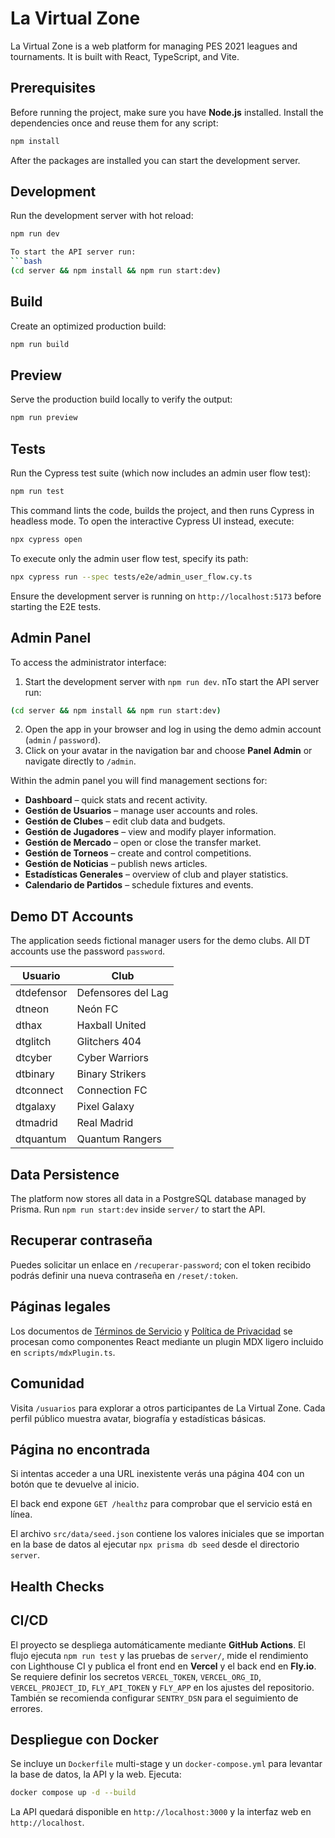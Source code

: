 # La Virtual Zone

La Virtual Zone is a web platform for managing PES 2021 leagues and tournaments. It is built with React, TypeScript, and Vite.

## Prerequisites

Before running the project, make sure you have **Node.js** installed. Install the dependencies once and reuse them for any script:

```bash
npm install
```

After the packages are installed you can start the development server.

## Development

Run the development server with hot reload:

```bash
npm run dev

To start the API server run:
```bash
(cd server && npm install && npm run start:dev)
```


## Build

Create an optimized production build:

```bash
npm run build
```

## Preview

Serve the production build locally to verify the output:

```bash
npm run preview
```

## Tests

Run the Cypress test suite (which now includes an admin user flow test):

```bash
npm run test
```

This command lints the code, builds the project, and then runs Cypress in
headless mode. To open the interactive Cypress UI instead, execute:

```bash
npx cypress open
```

To execute only the admin user flow test, specify its path:

```bash
npx cypress run --spec tests/e2e/admin_user_flow.cy.ts
```

Ensure the development server is running on `http://localhost:5173` before
starting the E2E tests.

## Admin Panel

To access the administrator interface:

1. Start the development server with `npm run dev`.
nTo start the API server run:
```bash
(cd server && npm install && npm run start:dev)
```

2. Open the app in your browser and log in using the demo admin account (`admin` / `password`).
3. Click on your avatar in the navigation bar and choose **Panel Admin** or navigate directly to `/admin`.

Within the admin panel you will find management sections for:

- **Dashboard** – quick stats and recent activity.
- **Gestión de Usuarios** – manage user accounts and roles.
- **Gestión de Clubes** – edit club data and budgets.
- **Gestión de Jugadores** – view and modify player information.
- **Gestión de Mercado** – open or close the transfer market.
- **Gestión de Torneos** – create and control competitions.
- **Gestión de Noticias** – publish news articles.
- **Estadísticas Generales** – overview of club and player statistics.
- **Calendario de Partidos** – schedule fixtures and events.

## Demo DT Accounts

The application seeds fictional manager users for the demo clubs. All DT accounts use the password `password`.

| Usuario    | Club               |
| ---------- | ------------------ |
| dtdefensor | Defensores del Lag |
| dtneon     | Neón FC            |
| dthax      | Haxball United     |
| dtglitch   | Glitchers 404      |
| dtcyber    | Cyber Warriors     |
| dtbinary   | Binary Strikers    |
| dtconnect  | Connection FC      |
| dtgalaxy   | Pixel Galaxy       |
| dtmadrid   | Real Madrid        |
| dtquantum  | Quantum Rangers    |

## Data Persistence

The platform now stores all data in a PostgreSQL database managed by Prisma. Run `npm run start:dev` inside `server/` to start the API.

## Recuperar contraseña

Puedes solicitar un enlace en `/recuperar-password`; con el token recibido podrás definir una nueva contraseña en `/reset/:token`.

## Páginas legales

Los documentos de [Términos de Servicio](/terminos) y [Política de Privacidad](/privacidad) se procesan como componentes React mediante un plugin MDX ligero incluido en `scripts/mdxPlugin.ts`.

## Comunidad

Visita `/usuarios` para explorar a otros participantes de La Virtual Zone. Cada perfil público muestra avatar, biografía y estadísticas básicas.

## Página no encontrada

Si intentas acceder a una URL inexistente verás una página 404 con un botón que te devuelve al inicio.

El back end expone `GET /healthz` para comprobar que el servicio está en línea.

El archivo `src/data/seed.json` contiene los valores iniciales que se importan en la base de datos al ejecutar `npx prisma db seed` desde el directorio `server`.

## Health Checks

## CI/CD

El proyecto se despliega automáticamente mediante **GitHub Actions**. El flujo ejecuta `npm run test` y las pruebas de `server/`, mide el rendimiento con Lighthouse CI y publica el front end en **Vercel** y el back end en **Fly.io**.
Se requiere definir los secretos `VERCEL_TOKEN`, `VERCEL_ORG_ID`, `VERCEL_PROJECT_ID`, `FLY_API_TOKEN` y `FLY_APP` en los ajustes del repositorio. También se recomienda configurar `SENTRY_DSN` para el seguimiento de errores.


## Despliegue con Docker

Se incluye un `Dockerfile` multi-stage y un `docker-compose.yml` para levantar la base de datos, la API y la web. Ejecuta:

```bash
docker compose up -d --build
```

La API quedará disponible en `http://localhost:3000` y la interfaz web en `http://localhost`.
